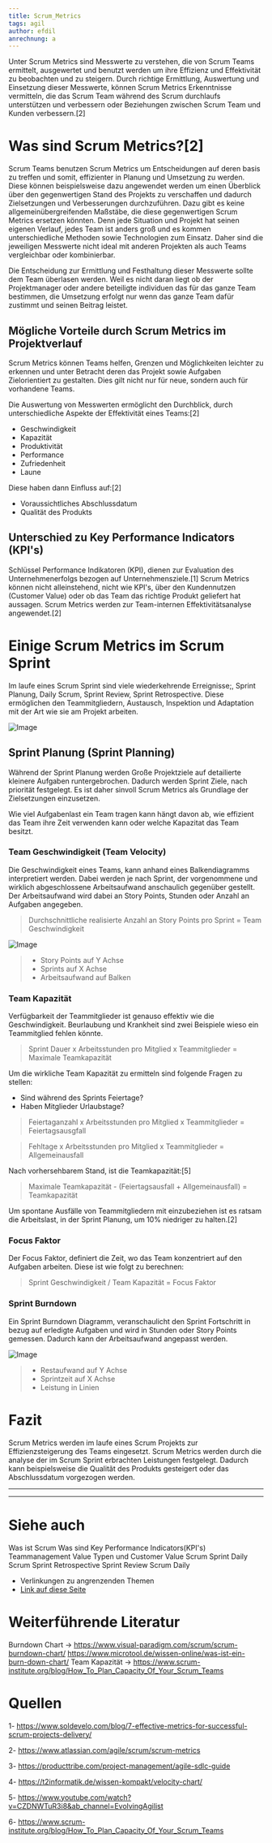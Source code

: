 ```yaml
---
title: Scrum_Metrics
tags: agil
author: efdil
anrechnung: a
---
```


Unter Scrum Metrics sind Messwerte zu verstehen, die von Scrum Teams ermittelt, ausgewertet und benutzt werden um ihre Effizienz und Effektivität zu beobachten und zu steigern. Durch richtige Ermittlung, Auswertung und Einsetzung dieser Messwerte, können Scrum Metrics Erkenntnisse vermitteln, die das Scrum Team während des Scrum durchlaufs unterstützen und verbessern oder Beziehungen zwischen Scrum Team und Kunden verbessern.[2]

# Was sind Scrum Metrics?[2]
Scrum Teams benutzen Scrum Metrics um Entscheidungen auf deren basis zu treffen und somit, effizienter in Planung und Umsetzung zu werden. Diese können beispielsweise dazu angewendet werden um einen Überblick über den gegenwertigen Stand des Projekts zu verschaffen und dadurch Zielsetzungen und Verbesserungen durchzuführen. Dazu gibt es keine allgemeinübergreifenden Maßstäbe, die diese gegenwertigen Scrum Metrics ersetzen könnten. Denn jede Situation und Projekt hat seinen eigenen Verlauf, jedes Team ist anders groß und es kommen unterschiedliche Methoden sowie Technologien zum Einsatz. Daher sind die jeweiligen Messwerte nicht ideal mit anderen Projekten als auch Teams vergleichbar oder kombinierbar.

Die Entscheidung zur Ermittlung und Festhaltung dieser Messwerte sollte dem Team überlasen werden. Weil es nicht daran liegt ob der Projektmanager oder andere beteiligte individuen das für das ganze Team bestimmen, die Umsetzung erfolgt nur wenn das ganze Team dafür zustimmt und seinen Beitrag leistet.



## Mögliche Vorteile durch Scrum Metrics im Projektverlauf

Scrum Metrics können Teams helfen, Grenzen und Möglichkeiten leichter zu erkennen und unter Betracht deren das Projekt sowie Aufgaben Zielorientiert zu gestalten. Dies gilt nicht nur für neue, sondern auch für vorhandene Teams.

Die Auswertung von Messwerten ermöglicht den Durchblick, durch unterschiedliche Aspekte der Effektivität eines Teams:[2]

- Geschwindigkeit
- Kapazität
- Produktivität
- Performance
- Zufriedenheit
- Laune

Diese haben dann Einfluss auf:[2]
- Voraussichtliches Abschlussdatum
- Qualität des Produkts

## Unterschied zu Key Performance Indicators (KPI's)

Schlüssel Performance Indikatoren (KPI), dienen zur Evaluation des Unternehmenerfolgs bezogen auf Unternehmensziele.[1] Scrum Metrics können nicht alleinstehend, nicht wie KPI's, über den Kundennutzen (Customer Value) oder ob das Team das richtige Produkt geliefert hat aussagen. Scrum Metrics werden zur Team-internen Effektivitätsanalyse angewendet.[2]


# Einige Scrum Metrics im Scrum Sprint

Im laufe eines Scrum Sprint sind viele wiederkehrende Erreignisse;, Sprint Planung, Daily Scrum, Sprint Review, Sprint Retrospective. Diese ermöglichen den Teammitgliedern, Austausch, Inspektion und Adaptation mit der Art wie sie am Projekt arbeiten.

![Image](/kb/Scrum_Metrics/Scrum_Sprint_Scrum_Metrics_01.jpg)

## Sprint Planung (Sprint Planning)
Während der Sprint Planung werden Große Projektziele auf detailierte kleinere Aufgaben runtergebrochen. Dadurch werden Sprint Ziele, nach priorität festgelegt. Es ist daher sinvoll Scrum Metrics als Grundlage der Zielsetzungen einzusetzen.

Wie viel Aufgabenlast ein Team tragen kann hängt davon ab, wie effizient das Team ihre Zeit verwenden kann oder welche Kapazitat das Team besitzt.

### Team Geschwindigkeit (Team Velocity)

Die Geschwindigkeit eines Teams, kann anhand eines Balkendiagramms interpretiert werden. Dabei werden je nach Sprint, der vorgenommene und wirklich abgeschlossene Arbeitsaufwand anschaulich gegenüber gestellt. Der Arbeitsaufwand wird dabei an Story Points, Stunden oder Anzahl an Aufgaben angegeben.
> Durchschnittliche realisierte Anzahl an Story Points pro Sprint = Team Geschwindigkeit 

 ![Image](/kb/Scrum_Metrics/Team_Velocity_Scrum_Metrics_02.jpg)

>    - Story Points auf Y Achse
>    - Sprints auf X Achse
>    - Arbeitsaufwand auf Balken

### Team Kapazität
Verfügbarkeit der Teammitglieder ist genauso effektiv wie die Geschwindigkeit. Beurlaubung und Krankheit sind zwei Beispiele wieso ein Teammitglied fehlen könnte. 
> Sprint Dauer x Arbeitsstunden pro Mitglied x Teammitglieder = Maximale Teamkapazität

Um die wirkliche Team Kapazität zu ermitteln sind folgende Fragen zu stellen:
- Sind während des Sprints Feiertage?
- Haben Mitglieder Urlaubstage?
> Feiertaganzahl x Arbeitsstunden pro Mitglied x Teammitglieder = Feiertagsausgfall

> Fehltage x Arbeitsstunden pro Mitglied x Teammitglieder = Allgemeinausfall

Nach vorhersehbarem Stand, ist die Teamkapazität:[5]

> Maximale Teamkapazität - (Feiertagsausfall + Allgemeinausfall) = Teamkapazität

Um spontane Ausfälle von Teammitgliedern mit einzubeziehen ist es ratsam die Arbeitslast, in der Sprint Planung, um 10% niedriger zu halten.[2]

### Focus Faktor
Der Focus Faktor, definiert die Zeit, wo das Team konzentriert auf den Aufgaben arbeiten. Diese ist wie folgt zu berechnen:

> Sprint Geschwindigkeit / Team Kapazität = Focus Faktor


### Sprint Burndown
Ein Sprint Burndown Diagramm, veranschaulicht den Sprint Fortschritt in bezug auf erledigte Aufgaben und wird in Stunden oder Story Points gemessen. Dadurch kann der Arbeitsaufwand angepasst werden.

![Image](/kb/Scrum_Metrics/Burndown_Chart_Scrum_Metrics_03.png)

>    - Restaufwand auf Y Achse
>    - Sprintzeit auf X Achse
>    - Leistung in Linien


# Fazit
Scrum Metrics werden im laufe eines Scrum Projekts zur Effizienzsteigerung des Teams eingesetzt. Scrum Metrics werden durch die analyse der im Scrum Sprint erbrachten Leistungen festgelegt. Dadurch kann beispielsweise die Qualitãt des Produkts gesteigert oder das Abschlussdatum vorgezogen werden. 

---
---

# Siehe auch

Was ist Scrum
Was sind Key Performance Indicators(KPI's)
Teammanagement
Value Typen und Customer Value
Scrum Sprint
Daily Scrum
Sprint Retrospective
Sprint Review
Scrum Daily

* Verlinkungen zu angrenzenden Themen
* [Link auf diese Seite](Scrum_Metrics.md)

# Weiterführende Literatur

Burndown Chart -> https://www.visual-paradigm.com/scrum/scrum-burndown-chart/
                  https://www.microtool.de/wissen-online/was-ist-ein-burn-down-chart/
Team Kapazität -> https://www.scrum-institute.org/blog/How_To_Plan_Capacity_Of_Your_Scrum_Teams


# Quellen

1- https://www.soldevelo.com/blog/7-effective-metrics-for-successful-scrum-projects-delivery/

2- https://www.atlassian.com/agile/scrum/scrum-metrics

3- https://producttribe.com/project-management/agile-sdlc-guide

4- https://t2informatik.de/wissen-kompakt/velocity-chart/

5- https://www.youtube.com/watch?v=CZDNWTuR3i8&ab_channel=EvolvingAgilist

6- https://www.scrum-institute.org/blog/How_To_Plan_Capacity_Of_Your_Scrum_Teams

